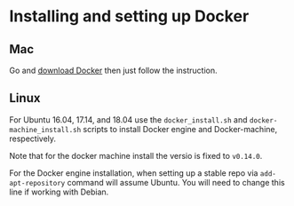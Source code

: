 # Installing and setting up Docker

## Mac
Go and [download Docker](https://docs.docker.com/docker-for-mac/install/) then
just follow the instruction.

## Linux
For Ubuntu 16.04, 17.14, and 18.04 use the `docker_install.sh` and
`docker-machine_install.sh` scripts to install Docker engine and
Docker-machine, respectively.

Note that for the docker machine install the versio is fixed to `v0.14.0`.

For the Docker engine installation, when setting up a stable repo via
`add-apt-repository` command will assume Ubuntu. You will need to change this
line if working with Debian.
